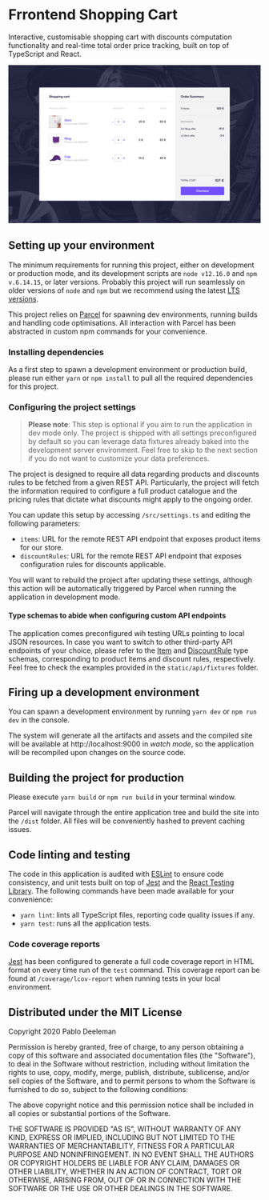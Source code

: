# Frrontend Shopping Cart

Interactive, customisable shopping cart with discounts computation functionality and real-time total order price tracking, built on top of TypeScript and React.

![Example image](./static/docs/example.png?raw=true)

## Setting up your environment
The minimum requirements for running this project, either on development or production mode, and its development scripts are `node v12.16.0` and `npm v.6.14.15`, or later versions. Probably this project will run seamlessly on older versions of `node` and `npm` but we recommend using the latest [LTS versions](https://nodejs.org/).

This project relies on [Parcel](https://parceljs.org/) for spawning dev environments, running builds and handling code optimisations. All interaction with Parcel has been abstracted in custom npm commands for your convenience.

### Installing dependencies
As a first step to spawn a development environment or production build, please run either `yarn` or `npm install` to pull all the required dependencies for this project.

### Configuring the project settings

> **Please note**: This step is optional if you aim to run the application in dev mode only. The project is shipped with all settings preconfigured by default so you can leverage data fixtures already baked into the development server environment. Feel free to skip to the next section if you do not want to customize your data preferences.

The project is designed to require all data regarding products and discounts rules to be fetched from a given REST API. Particularly, the project will fetch the information required to configure a full product catalogue and the pricing rules that dictate what discounts might apply to the ongoing order.

You can update this setup by accessing `/src/settings.ts` and editing the following parameters:
* `items`: URL for the remote REST API endpoint that exposes product items for our store.
* `discountRules`: URL for the remote REST API endpoint that exposes configuration rules for discounts applicable.

You will want to rebuild the project after updating these settings, although this action will be automatically triggered by Parcel when running the application in development mode.

#### Type schemas to abide when configuring custom API endpoints

The application comes preconfigured wih testing URLs pointing to local JSON resources. In case you want to switch to other third-party API endpoints of your choice, please refer to the [Item](./src/app/types/items.ts) and [DiscountRule](./src/app/types/discounts.ts) type schemas, corresponding to product items and discount rules, respectively. Feel free to check the examples provided in the `static/api/fixtures` folder.

## Firing up a development environment
You can spawn a development environment by running `yarn dev` or `npm run dev` in the console.

The system will generate all the artifacts and assets and the compiled site will be available at http://localhost:9000 in _watch mode_, so the application will be recompiled upon changes on the source code.

## Building the project for production
Please execute `yarn build` or `npm run build` in your terminal window. 

Parcel will navigate through the entire application tree and build the site into the `/dist` folder. All files will be conveniently hashed to prevent caching issues.

## Code linting and testing
The code in this application is audited with 
[ESLint](https://eslint.org/) to ensure code consistency, and unit tests built on top of [Jest](https://jestjs.io/) and the [React Testing Library](https://testing-library.com/docs/react-testing-library/intro). The following commands have been made available for your convenience:

- `yarn lint`: lints all TypeScript files, reporting code quality issues if any.
- `yarn test`: runs all the application tests.

### Code coverage reports
[Jest](https://jestjs.io/) has been configured to generate a full code coverage report in HTML format on every time run of the `test` command. This coverage report can be found at `/coverage/lcov-report` when running tests in your local environment.

## Distributed under the MIT License

Copyright 2020 Pablo Deeleman

Permission is hereby granted, free of charge, to any person obtaining a copy of this software and associated documentation files (the "Software"), to deal in the Software without restriction, including without limitation the rights to use, copy, modify, merge, publish, distribute, sublicense, and/or sell copies of the Software, and to permit persons to whom the Software is furnished to do so, subject to the following conditions:

The above copyright notice and this permission notice shall be included in all copies or substantial portions of the Software.

THE SOFTWARE IS PROVIDED "AS IS", WITHOUT WARRANTY OF ANY KIND, EXPRESS OR IMPLIED, INCLUDING BUT NOT LIMITED TO THE WARRANTIES OF MERCHANTABILITY, FITNESS FOR A PARTICULAR PURPOSE AND NONINFRINGEMENT. IN NO EVENT SHALL THE AUTHORS OR COPYRIGHT HOLDERS BE LIABLE FOR ANY CLAIM, DAMAGES OR OTHER LIABILITY, WHETHER IN AN ACTION OF CONTRACT, TORT OR OTHERWISE, ARISING FROM, OUT OF OR IN CONNECTION WITH THE SOFTWARE OR THE USE OR OTHER DEALINGS IN THE SOFTWARE.